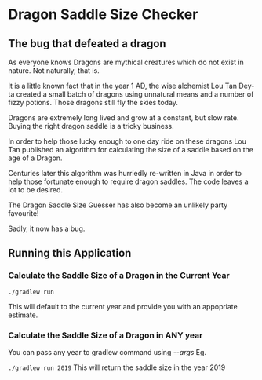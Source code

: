 # Dragon Saddle Size Checker

## The bug that defeated a dragon
As everyone knows Dragons are mythical creatures which do not exist
in nature. Not naturally, that is. 

It is a little known fact that in the year 1 AD, the wise
alchemist Lou Tan Dey-ta created a small batch
of dragons using unnatural means and a number of fizzy potions.
Those dragons still fly the skies today.

Dragons are extremely long lived and grow at a constant, but slow rate. 
Buying the right dragon saddle is a tricky business.

In order to help those lucky enough to one day ride on these dragons
Lou Tan published an algorithm for calculating the size of a saddle based
on the age of a Dragon. 

Centuries later this algorithm was hurriedly re-written in Java in
order to help those fortunate enough to require dragon saddles. The code leaves
a lot to be desired.


The Dragon Saddle Size Guesser has also become an unlikely party favourite!

Sadly, it now has a bug.

## Running this Application

### Calculate the Saddle Size of a Dragon in the Current Year

`./gradlew run`

This will default to the current year and provide you with an appopriate estimate.

### Calculate the Saddle Size of a Dragon in ANY year

You can pass any year to gradlew command using *--args <yyyymmdd>* 
Eg.

`./gradlew run 2019` 
This will return the saddle size in the year 2019
